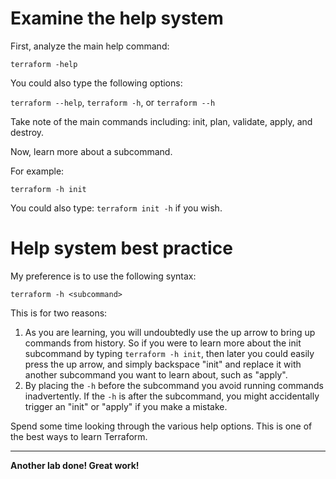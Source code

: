 # Examine the help system
First, analyze the main help command:

`terraform -help`

You could also type the following options: 

`terraform --help`, `terraform -h`, or `terraform --h`

Take note of the main commands including: init, plan, validate, apply, and destroy.

Now, learn more about a subcommand. 

  For example: 
  
  `terraform -h init`

  You could also type: `terraform init -h` if you wish.

# Help system best practice
My preference is to use the following syntax:

`terraform -h <subcommand>`

This is for two reasons:
1. As you are learning, you will undoubtedly use the up arrow to bring up commands from history. So if you were to learn more about the init subcommand by typing `terraform -h init`, then later you could easily press the up arrow, and simply backspace "init" and replace it with another subcommand you want to learn about, such as "apply". 
2. By placing the `-h` before the subcommand you avoid running commands inadvertently. If the `-h` is after the subcommand, you might accidentally trigger an "init" or "apply" if you make a mistake. 

Spend some time looking through the various help options. This is one of the best ways to learn Terraform. 

---
**Another lab done! Great work!**
